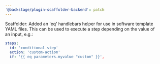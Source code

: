 ```yaml
---
'@backstage/plugin-scaffolder-backend': patch
---
```


Scaffolder: Added an 'eq' handlebars helper for use in software template YAML files. This can be used to execute a step depending on the value of an input, e.g.:

```yaml
steps:
  id: 'conditional-step'
  action: 'custom-action'
  if: '{{ eq parameters.myvalue "custom" }}',
```
